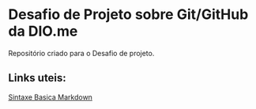 # Desafio de Projeto sobre Git/GitHub da DIO.me
Repositório criado para o Desafio de projeto.


## Links uteis:

[Sintaxe Basica Markdown](http://wwww.markdownguide.org/basic-syntax/)
